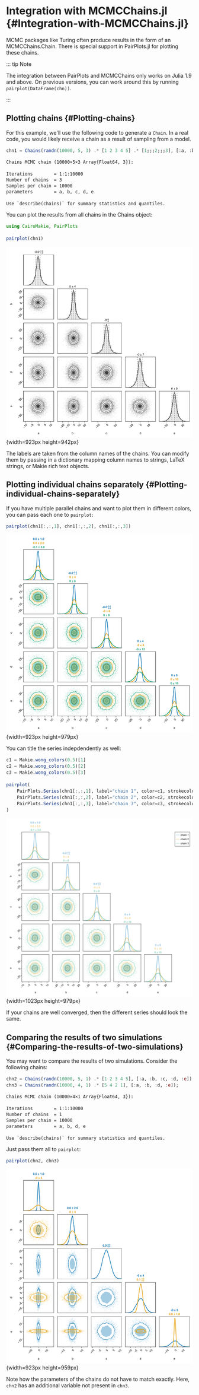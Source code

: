 
# Integration with MCMCChains.jl {#Integration-with-MCMCChains.jl}

MCMC packages like Turing often produce results in the form of an MCMCChains.Chain. There is special support in PairPlots.jl for plotting these chains.

::: tip Note

The integration between PairPlots and MCMCChains only works on Julia 1.9 and above. On previous versions, you can work around this by running `pairplot(DataFrame(chn))`.

:::

## Plotting chains {#Plotting-chains}

For this example, we&#39;ll use the following code to generate a `Chain`. In a real code, you would likely receive a chain as a result of sampling from a model.

```julia
chn1 = Chains(randn(10000, 5, 3) .* [1 2 3 4 5] .* [1;;;2;;;3], [:a, :b, :c, :d, :e])
```


```ansi
Chains MCMC chain (10000×5×3 Array{Float64, 3}):

Iterations        = 1:1:10000
Number of chains  = 3
Samples per chain = 10000
parameters        = a, b, c, d, e

Use `describe(chains)` for summary statistics and quantiles.

```


You can plot the results from all chains in the Chains object:

```julia
using CairoMakie, PairPlots

pairplot(chn1)
```

![](ooeaddk.png){width=923px height=942px}

The labels are taken from the column names of the chains. You can modify them by passing in a dictionary mapping column names to strings, LaTeX strings, or Makie rich text objects.

## Plotting individual chains separately {#Plotting-individual-chains-separately}

If you have multiple parallel chains and want to plot them in different colors, you can pass each one to `pairplot`:

```julia
pairplot(chn1[:,:,1], chn1[:,:,2], chn1[:,:,3])
```

![](jwdyxmk.png){width=923px height=979px}

You can title the series indepdendently as well:

```julia
c1 = Makie.wong_colors(0.5)[1]
c2 = Makie.wong_colors(0.5)[2]
c3 = Makie.wong_colors(0.5)[3]

pairplot(
    PairPlots.Series(chn1[:,:,1], label="chain 1", color=c1, strokecolor=c1),
    PairPlots.Series(chn1[:,:,2], label="chain 2", color=c2, strokecolor=c2),
    PairPlots.Series(chn1[:,:,3], label="chain 3", color=c3, strokecolor=c3),
)
```

![](eocfykc.png){width=1023px height=979px}

If your chains are well converged, then the different series should look the same.

## Comparing the results of two simulations {#Comparing-the-results-of-two-simulations}

You may want to compare the results of two simulations. Consider the following chains:

```julia
chn2 = Chains(randn(10000, 5, 1) .* [1 2 3 4 5], [:a, :b, :c, :d, :e])
chn3 = Chains(randn(10000, 4, 1) .* [5 4 2 1], [:a, :b, :d, :e]);
```


```ansi
Chains MCMC chain (10000×4×1 Array{Float64, 3}):

Iterations        = 1:1:10000
Number of chains  = 1
Samples per chain = 10000
parameters        = a, b, d, e

Use `describe(chains)` for summary statistics and quantiles.

```


Just pass them all to `pairplot`:

```julia
pairplot(chn2, chn3)
```

![](ndltogq.png){width=923px height=959px}

Note how the parameters of the chains do not have to match exactly. Here, `chn2` has an additional variable not present in `chn3`.
